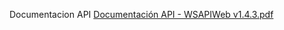 Documentacion API
[Documentación API - WSAPIWeb v1.4.3.pdf](/.attachments/Documentación%20API%20-%20WSAPIWeb%20v1.4.3-2a14cef3-0516-405f-afc3-eea4c740cf20.pdf)